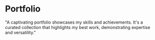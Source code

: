 # Portfolio
"A captivating portfolio showcases my skills and achievements. It's a curated collection that highlights my best work, demonstrating expertise and versatility."
